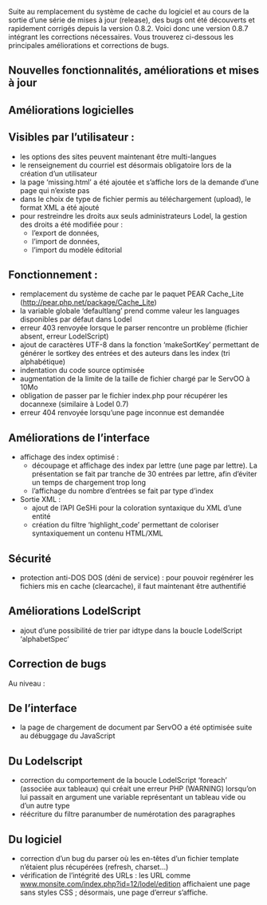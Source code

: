 Suite au remplacement du système de cache du logiciel et au cours de la sortie d’une série de mises à jour (release), des bugs ont été découverts et rapidement corrigés depuis la version 0.8.2. Voici donc une version 0.8.7 intégrant les corrections nécessaires. Vous trouverez ci-dessous les principales améliorations et corrections de bugs.

Nouvelles fonctionnalités, améliorations et mises à jour
--------------------------------------------------------

Améliorations logicielles
-------------------------

Visibles par l’utilisateur :
----------------------------

- les options des sites peuvent maintenant être multi-langues
- le renseignement du courriel est désormais obligatoire lors de la création d’un utilisateur
- la page ‘missing.html’ a été ajoutée et s’affiche lors de la demande d’une page qui n’existe pas
- dans le choix de type de fichier permis au téléchargement (upload), le format XML a été ajouté
- pour restreindre les droits aux seuls administrateurs Lodel, la gestion des droits a été modifiée pour :
  - l’export de données,
  - l’import de données,
  - l’import du modèle éditorial

Fonctionnement :
----------------

- remplacement du système de cache par le paquet PEAR Cache_Lite (http://pear.php.net/package/Cache_Lite)
- la variable globale ‘defaultlang’ prend comme valeur les languages disponibles par défaut dans Lodel
- erreur 403 renvoyée lorsque le parser rencontre un problème (fichier absent, erreur LodelScript)
- ajout de caractères UTF-8 dans la fonction ‘makeSortKey’ permettant de générer le sortkey des entrées et des auteurs dans les index (tri alphabétique)
- indentation du code source optimisée
- augmentation de la limite de la taille de fichier chargé par le ServOO à 10Mo
- obligation de passer par le fichier index.php pour récupérer les docannexe (similaire à Lodel 0.7)
- erreur 404 renvoyée lorsqu’une page inconnue est demandée

Améliorations de l’interface
----------------------------

- affichage des index optimisé :
  - découpage et affichage des index par lettre (une page par lettre). La présentation se fait par tranche de 30 entrées par lettre, afin d’éviter un temps de chargement trop long
  - l’affichage du nombre d’entrées se fait par type d’index
- Sortie XML :
  - ajout de l’API GeSHi pour la coloration syntaxique du XML d’une entité
  - création du filtre ‘highlight_code’ permettant de coloriser syntaxiquement un contenu HTML/XML

Sécurité
--------

- protection anti-DOS DOS (déni de service) : pour pouvoir regénérer les fichiers mis en cache (clearcache), il faut maintenant être authentifié

Améliorations LodelScript
-------------------------

- ajout d’une possibilité de trier par idtype dans la boucle LodelScript ‘alphabetSpec’

Correction de bugs
------------------

Au niveau :

De l’interface
--------------

- la page de chargement de document par ServOO a été optimisée suite au débuggage du JavaScript

Du Lodelscript
--------------

- correction du comportement de la boucle LodelScript ‘foreach’ (associée aux tableaux) qui créait une erreur PHP (WARNING) lorsqu’on lui passait en argument une variable représentant un tableau vide ou d’un autre type
- réécriture du filtre paranumber de numérotation des paragraphes

Du logiciel
-----------

- correction d’un bug du parser où les en-têtes d’un fichier template n’étaient plus récupérées (refresh, charset…)
- vérification de l’intégrité des URLs : les URL comme www.monsite.com/index.php?id=12/lodel/edition affichaient une page sans styles CSS ; désormais, une page d’erreur s’affiche.
